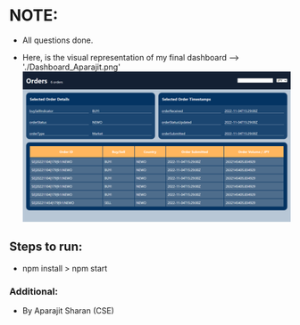 # NOTE:

- All questions done.

- Here, is the visual representation of my final dashboard --> './Dashboard_Aparajit.png'  
![alt text](Dashboard_Aparajit.png)


## Steps to run:

- npm install > npm start


### Additional:

- By Aparajit Sharan (CSE)